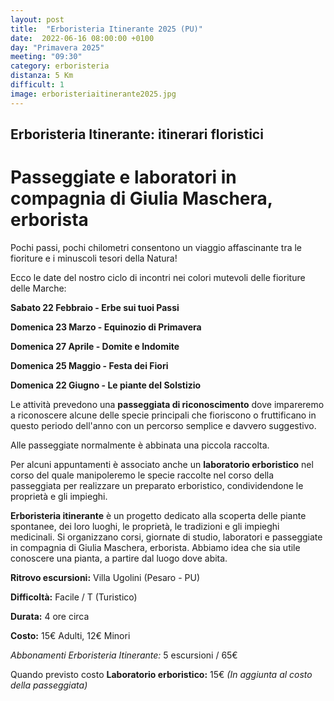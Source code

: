 ```yaml
---
layout: post
title:  "Erboristeria Itinerante 2025 (PU)"
date:  2022-06-16 08:00:00 +0100
day: "Primavera 2025"
meeting: "09:30"
category: erboristeria
distanza: 5 Km  
difficult: 1
image: erboristeriaitinerante2025.jpg
---
```


## Erboristeria Itinerante: itinerari floristici

# Passeggiate e laboratori in compagnia di Giulia Maschera, erborista

Pochi passi, pochi chilometri consentono un viaggio affascinante tra le fioriture e i minuscoli tesori della Natura!

Ecco le date del nostro ciclo di incontri nei colori mutevoli delle fioriture delle Marche:

**Sabato 22 Febbraio    -    Erbe sui tuoi Passi**

**Domenica 23 Marzo     -    Equinozio di Primavera**

**Domenica 27 Aprile    -    Domite e Indomite**

**Domenica 25 Maggio    -    Festa dei Fiori**

**Domenica 22 Giugno    -    Le piante del Solstizio**

Le attività prevedono una **passeggiata di riconoscimento** dove impareremo a riconoscere alcune delle specie principali che fioriscono o fruttificano in questo periodo dell'anno con un percorso semplice e davvero suggestivo. 

Alle passeggiate normalmente è abbinata una piccola raccolta.

Per alcuni appuntamenti è associato anche un **laboratorio erboristico** nel corso del quale manipoleremo le specie raccolte nel corso della passeggiata per realizzare un preparato erboristico, condividendone le proprietà e gli impieghi. 


**Erboristeria itinerante** è un progetto dedicato alla scoperta delle piante spontanee, dei loro luoghi, le proprietà, le tradizioni e gli impieghi medicinali. Si organizzano corsi, giornate di studio, laboratori e passeggiate in compagnia di Giulia Maschera, erborista. Abbiamo idea che sia utile conoscere una pianta, a partire dal luogo dove abita.


**Ritrovo escursioni:** Villa Ugolini (Pesaro - PU)

**Difficoltà:** Facile / T (Turistico)

**Durata:** 4 ore circa

**Costo:** 15€ Adulti, 12€ Minori

*Abbonamenti Erboristeria Itinerante:* 5 escursioni / 65€

Quando previsto costo **Laboratorio erboristico:** 15€ *(In aggiunta al costo della passeggiata)*
